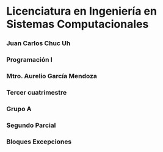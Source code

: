 # Licenciatura en Ingeniería en Sistemas Computacionales 
### Juan Carlos Chuc Uh
### Programación I
### Mtro. Aurelio García Mendoza
### Tercer cuatrimestre
### Grupo A
### Segundo Parcial
### Bloques Excepciones
